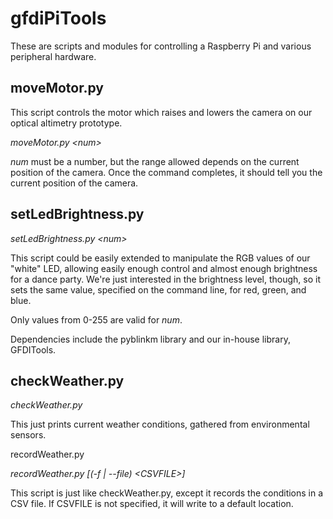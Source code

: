gfdiPiTools
==========

These are scripts and modules for controlling a Raspberry Pi and various
peripheral hardware.


moveMotor.py
------------

This script controls the motor which raises and lowers the camera on our
optical altimetry prototype.

*moveMotor.py &lt;num&gt;*

*num* must be a number, but the range allowed depends on the current position
of the camera.  Once the command completes, it should tell you the current
position of the camera.


setLedBrightness.py
-------------------

*setLedBrightness.py &lt;num&gt;*

This script could be easily extended to manipulate the RGB values of our
"white" LED, allowing easily enough control and almost enough brightness for a
dance party.  We're just interested in the brightness level, though, so it sets
the same value, specified on the command line, for red, green, and blue.

Only values from 0-255 are valid for *num*.

Dependencies include the pyblinkm library and our in-house library, GFDITools.


checkWeather.py
---------------

*checkWeather.py*

This just prints current weather conditions, gathered from environmental
sensors.


recordWeather.py

*recordWeather.py [(-f | --file) &lt;CSVFILE&gt;]*

This script is just like checkWeather.py, except it records the conditions in a
CSV file.  If CSVFILE is not specified, it will write to a default location.
